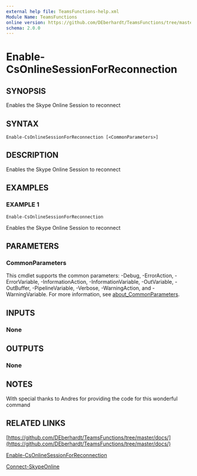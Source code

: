 ```yaml
---
external help file: TeamsFunctions-help.xml
Module Name: TeamsFunctions
online version: https://github.com/DEberhardt/TeamsFunctions/tree/master/docs/
schema: 2.0.0
---
```


# Enable-CsOnlineSessionForReconnection

## SYNOPSIS
Enables the Skype Online Session to reconnect

## SYNTAX

```
Enable-CsOnlineSessionForReconnection [<CommonParameters>]
```

## DESCRIPTION
Enables the Skype Online Session to reconnect

## EXAMPLES

### EXAMPLE 1
```
Enable-CsOnlineSessionForReconnection
```

Enables the Skype Online Session to reconnect

## PARAMETERS

### CommonParameters
This cmdlet supports the common parameters: -Debug, -ErrorAction, -ErrorVariable, -InformationAction, -InformationVariable, -OutVariable, -OutBuffer, -PipelineVariable, -Verbose, -WarningAction, and -WarningVariable. For more information, see [about_CommonParameters](http://go.microsoft.com/fwlink/?LinkID=113216).

## INPUTS

### None
## OUTPUTS

### None
## NOTES
With special thanks to Andres for providing the code for this wonderful command

## RELATED LINKS

[https://github.com/DEberhardt/TeamsFunctions/tree/master/docs/](https://github.com/DEberhardt/TeamsFunctions/tree/master/docs/)

[Enable-CsOnlineSessionForReconnection]()

[Connect-SkypeOnline]()

